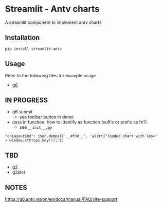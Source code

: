 # Streamlit - Antv charts

A streamlit component to implement antv charts

## Installation

```
pip install streamlit-antv
```

## Usage

Refer to the following files for example usage
- [g6](g6/__init__.py)

## IN PROGRESS

- g6 submit
  - see toolbar button in demo
- pass in function, how to identify as function (suffix or prefix as fn?)
  - see `__init__.py`

```
"onLayoutEnd": json.dumps(['__#fn#__', 'alert("loaded chart with key=" + window.stProps.key());'])
```
## TBD

- g2
- g2plot

## NOTES

https://g6.antv.vision/en/docs/manual/FAQ/vite-support
